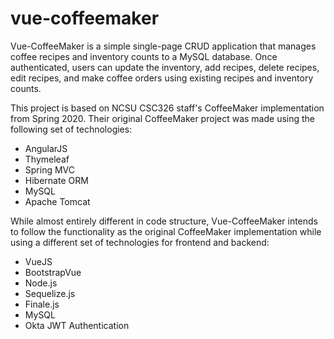 # vue-coffeemaker
Vue-CoffeeMaker is a simple single-page CRUD application that manages coffee recipes and inventory counts to a MySQL database. Once authenticated, users can update the inventory, add recipes, delete recipes, edit recipes, and make coffee orders using existing recipes and inventory counts.

This project is based on NCSU CSC326 staff's CoffeeMaker implementation from Spring 2020. Their original CoffeeMaker project was made using the following set of technologies:
  * AngularJS
  * Thymeleaf
  * Spring MVC
  * Hibernate ORM
  * MySQL
  * Apache Tomcat

While almost entirely different in code structure, Vue-CoffeeMaker intends to follow the functionality as the original CoffeeMaker implementation while using a different set of technologies for frontend and backend:
  * VueJS
  * BootstrapVue
  * Node.js
  * Sequelize.js
  * Finale.js
  * MySQL
  * Okta JWT Authentication

